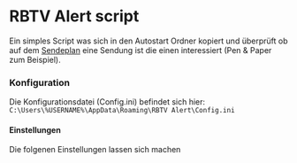 # RBTV Alert script

Ein simples Script was sich in den Autostart Ordner kopiert und überprüft ob auf dem [Sendeplan](https://www.rocketbeans.tv/wochenplan/) eine Sendung ist die einen interessiert (Pen & Paper zum Beispiel).

### Konfiguration

Die Konfigurationsdatei (Config.ini) befindet sich hier: `C:\Users\%USERNAME%\AppData\Roaming\RBTV Alert\Config.ini`

#### Einstellungen

Die folgenen Einstellungen lassen sich machen


